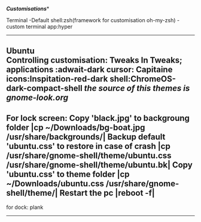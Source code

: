 *************************************************************************Customisations**************************************************************************


Terminal
-Default shell:zsh(framework for customisation oh-my-zsh)
-custom terminal app:hyper

*****************************************************************************************************************************************************
Ubuntu <br>
Controlling customisation: Tweaks
In Tweaks;
applications :adwait-dark
cursor: Capitaine
icons:Inspitation-red-dark
shell:ChromeOS-dark-compact-shell
*the source of this themes is gnome-look.org*
---------------------------------------------------------------------------------------------------------------------------------------------------
For lock screen:
Copy 'black.jpg' to backgroung folder |cp ~/Downloads/bg-boat.jpg /usr/share/backgrounds/|
Backup default 'ubuntu.css' to restore in case of crash |cp /usr/share/gnome-shell/theme/ubuntu.css /usr/share/gnome-shell/theme/ubuntu.bk|
Copy 'ubuntu.css' to theme folder |cp ~/Downloads/ubuntu.css /usr/share/gnome-shell/theme/|
Restart the pc |reboot -f|
----------------------------------------------------------------------------------------------------------------------------------------------------
for dock: plank
******************************************************************************************************************************************************
